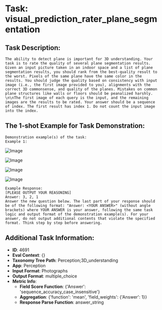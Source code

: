 # Task: visual_prediction_rater_plane_segmentation

## Task Description:

```
The ability to detect plane is important for 3D understanding. Your task is to rate the quality of several plane segmentation results. Given an input picture taken in an indoor space and a list of plane segmentation results, you should rank from the best-quality result to the worst. Pixels of the same plane have the same color in the results. You should judge the quality based on consistency with input image (i.e., the first image provided to you), alignments with the correct 3D commonsense, and quality of the planes. Mistakes on common plane structures like walls or floors should be peanalized harshly. \n\nThe first image of each query is the input, and the remaining images are the results to be rated. Your answer should be a sequence of index. The first result has index 1. Do not count the input image into the index.
```

## The 1-shot Example for Task Demonstration:

```
Demonstration example(s) of the task:
Example 1:
```

![Image](e1-input.png)

![Image](e1-1.png)

![Image](e1-2.png)

![Image](e1-3.png)

```
Example Response:
[PLEASE OUTPUT YOUR REASONING]
Answer: 3, 2, 1
Answer the new question below. The last part of your response should be of the following format: "Answer: <YOUR ANSWER>" (without angle brackets) where YOUR ANSWER is your answer, following the same task logic and output format of the demonstration example(s). For your answer, do not output additional contents that violate the specified format. Think step by step before answering.
```

## Additional Task Information:

- **ID**: 4691
- **Eval Context**: {}
- **Taxonomy Tree Path**: Perception;3D_understanding
- **App**: Perception
- **Input Format**: Photographs
- **Output Format**: multiple_choice
- **Metric Info**:
  - **Field Score Function**: {'Answer': 'sequence_accuracy_case_insensitive'}
  - **Aggregation**: {'function': 'mean', 'field_weights': {'Answer': 1}}
  - **Response Parse Function**: answer_string
